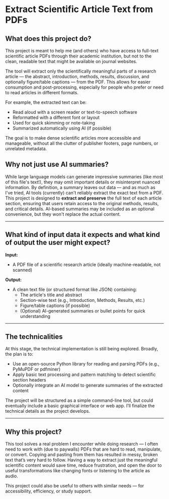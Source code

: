 # Extract Scientific Article Text from PDFs

## What does this project do?

This project is meant to help me (and others) who have access to full-text scientific article PDFs through their academic institution, but not to the clean, readable text that might be available on journal websites.

The tool will extract only the scientifically meaningful parts of a research article — the abstract, introduction, methods, results, discussion, and optionally figure/table captions — from the PDF. This allows for easier consumption and post-processing, especially for people who prefer or need to read articles in different formats.

For example, the extracted text can be:
- Read aloud with a screen reader or text-to-speech software
- Reformatted with a different font or layout
- Used for quick skimming or note-taking
- Summarized automatically using AI (if possible)

The goal is to make dense scientific articles more accessible and manageable, without all the clutter of publisher footers, page numbers, or unrelated metadata.

## Why not just use AI summaries?

While large language models can generate impressive summaries (like most of this file's text!), they may omit important details or misinterpret nuanced information. By definition, a summary leaves out data — and as much as I've tried, AI tools (currently) can't reliably extract the exact text from a PDF. This project is designed to **extract and preserve** the full text of each article section, ensuring that users retain access to the original methods, results, and critical details. AI-based summaries may be included as an optional convenience, but they won't replace the actual content.

---

## What kind of input data it expects and what kind of output the user might expect?

**Input:**
- A PDF file of a scientific research article (ideally machine-readable, not scanned)

**Output:**
- A clean text file (or structured format like JSON) containing:
  - The article's title and abstract
  - Section-wise text (e.g., Introduction, Methods, Results, etc.)
  - Figure/table captions (if possible)
  - (Optional) AI-generated summaries or bullet points for quick understanding

---

## The technicalities

At this stage, the technical implementation is still being explored. Broadly, the plan is to:

- Use an open-source Python library for reading and parsing PDFs (e.g., PyMuPDF or pdfminer)
- Apply basic text processing and pattern matching to detect scientific section headers
- Optionally integrate an AI model to generate summaries of the extracted content

The project will be structured as a simple command-line tool, but could eventually include a basic graphical interface or web app. I’ll finalize the technical details as the project develops.

---

## Why this project?

This tool solves a real problem I encounter while doing research — I often need to work with (due to paywalls) PDFs that are hard to read, manipulate, or convert. Copying and pasting from them has resulted in messy, broken text that’s very hard to follow. Having a way to extract just the meaningful scientific content would save time, reduce frustration, and open the door to useful transformations like changing fonts or listening to the article as audio.

This project could also be useful to others with similar needs — for accessibility, efficiency, or study support.
